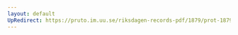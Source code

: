```yaml
---
layout: default
UpRedirect: https://pruto.im.uu.se/riksdagen-records-pdf/1879/prot-1879--ak--031/prot-1879--ak--031_014.pdf
---
```

